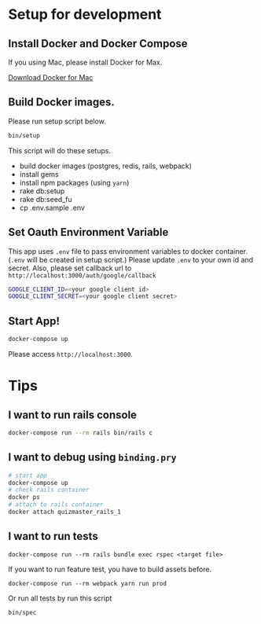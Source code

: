 # Setup for development
## Install Docker and Docker Compose
If you using Mac, please install Docker for Max.

[Download Docker for Mac](https://docs.docker.com/docker-for-mac/install/)

## Build Docker images.
Please run setup script below.

```bash
bin/setup
```

This script will do these setups.
* build docker images (postgres, redis, rails, webpack)
* install gems
* install npm packages (using `yarn`)
* rake db:setup
* rake db:seed_fu
* cp .env.sample .env

## Set Oauth Environment Variable
This app uses `.env` file to pass environment variables to docker container. (`.env` will be created in setup script.)
Please update `.env` to your own id and secret. Also, please set callback url to `http://localhost:3000/auth/google/callback`

```bash
GOOGLE_CLIENT_ID=<your google client id>
GOOGLE_CLIENT_SECRET=<your google client secret>
```

## Start App!
```bash
docker-compose up
```
Please access `http://localhost:3000`.

# Tips
## I want to run rails console
```bash
docker-compose run --rm rails bin/rails c
```
## I want to debug using `binding.pry`
```bash
# start app
docker-compose up
# check rails container
docker ps
# attach to rails container
docker attach quizmaster_rails_1
```
## I want to run tests
```
docker-compose run --rm rails bundle exec rspec <target file>
```

If you want to run feature test, you have to build assets before.
```
docker-compose run --rm webpack yarn run prod
```
Or run all tests by run this script

```
bin/spec
```
